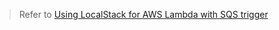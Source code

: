 > Refer to [Using LocalStack for AWS Lambda with SQS trigger](https://www.naiyerasif.com/post/2024/02/11/using-localstack-for-aws-lambda-with-sqs-trigger/)
